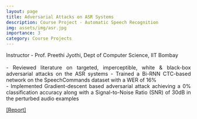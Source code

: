 ```yaml
---
layout: page
title: Adversarial Attacks on ASR Systems
description: Course Project - Automatic Speech Recognition
img: assets/img/asr.jpg
importance: 3
category: Course Projects
---
```


<p align="justify"> Instructor - Prof. Preethi Jyothi, Dept of Computer Science, IIT Bombay <br><br>
- Reviewed literature on targeted, imperceptible, white & black-box adversarial attacks on the ASR systems
- Trained a Bi-RNN CTC-based network on the SpeechCommands dataset with a WER of 16%<br>
- Implemented Gradient-descent based adversarial attack achieving a 0% classification accuracy along with
a Signal-to-Noise Ratio (SNR) of 30dB in the perturbed audio examples</p>

<a href = "https://jay6101.github.io/assets/pdf/CS753_Project_Report.pdf"> [Report]</a>

